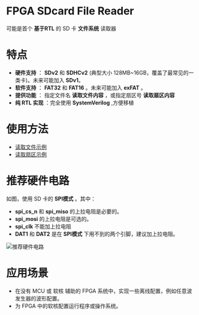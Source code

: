 FPGA SDcard File Reader
===========================
可能是首个 **基于RTL** 的 SD 卡 **文件系统** 读取器

# 特点
* **硬件支持** ： **SDv2** 和 **SDHCv2** (典型大小 128MB~16GB，覆盖了最常见的一类卡)。未来可能加入 **SDv1**。
* **软件支持** ： **FAT32** 和 **FAT16** 。未来可能加入 **exFAT** 。
* **提供功能** ： 指定文件名 **读取文件内容** ，或指定扇区号 **读取扇区内容**
* **纯 RTL 实现** ：完全使用 **SystemVerilog**  ,方便移植

# 使用方法
* [读取文件示例](https://github.com/WangXuan95/sdcard-reader/blob/master/examples/ReadFile/ "读取文件示例")
* [读取扇区示例](https://github.com/WangXuan95/sdcard-reader/blob/master/examples/ReadSector/ "读取扇区示例")

# 推荐硬件电路

如图，使用 SD 卡的 **SPI模式** 。其中：
* **spi_cs_n** 和 **spi_miso** 的上拉电阻是必要的。
* **spi_mosi** 的上拉电阻是可选的。
* **spi_clk** 不能加上拉电阻
* **DAT1** 和 **DAT2** 是在 **SPI模式** 下用不到的两个引脚，建议加上拉电阻。

![推荐硬件电路](https://github.com/WangXuan95/sdcard-reader/blob/master/doc/sch.png)

# 应用场景
* 在没有 MCU 或 软核 辅助的 FPGA 系统中，实现一些离线配置，例如任意波发生器的波形配置。
* 为 FPGA 中的软核配置运行程序或操作系统。
